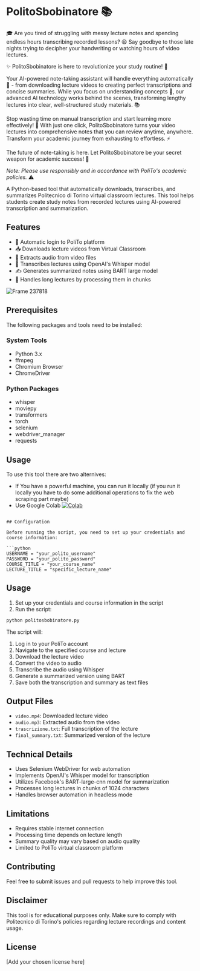 # PolitoSbobinatore 📚

🎓 Are you tired of struggling with messy lecture notes and spending endless hours transcribing recorded lessons? 😫 Say goodbye to those late nights trying to decipher your handwriting or watching hours of video lectures. 

✨ PolitoSbobinatore is here to revolutionize your study routine! 🚀

Your AI-powered note-taking assistant will handle everything automatically 🤖 - from downloading lecture videos to creating perfect transcriptions and concise summaries. While you focus on understanding concepts 🧠, our advanced AI technology works behind the scenes, transforming lengthy lectures into clear, well-structured study materials. 📚

Stop wasting time on manual transcription and start learning more effectively! 💪 With just one click, PolitoSbobinatore turns your video lectures into comprehensive notes that you can review anytime, anywhere. Transform your academic journey from exhausting to effortless. ⚡️

The future of note-taking is here. Let PolitoSbobinatore be your secret weapon for academic success! 🎯 

*Note: Please use responsibly and in accordance with PoliTo's academic policies.* ⚠️

A Python-based tool that automatically downloads, transcribes, and summarizes Politecnico di Torino virtual classroom lectures. This tool helps students create study notes from recorded lectures using AI-powered transcription and summarization.

## Features

- 🔐 Automatic login to PoliTo platform
- 📥 Downloads lecture videos from Virtual Classroom
- 🎵 Extracts audio from video files
- 📝 Transcribes lectures using OpenAI's Whisper model
- ✍️ Generates summarized notes using BART large model
- 🤖 Handles long lectures by processing them in chunks
  
![Frame 237818](https://github.com/user-attachments/assets/3dc076b7-10fa-47e7-8eda-0d93c08e2f2a)

## Prerequisites
The following packages and tools need to be installed:
### **System Tools**  
- Python 3.x  
- ffmpeg  
- Chromium Browser  
- ChromeDriver  

### **Python Packages**  
- whisper  
- moviepy  
- transformers  
- torch  
- selenium  
- webdriver_manager  
- requests  

    
## Usage

To use this tool there are two alternives:
- If You have a powerful machine, you can run it locally (if you run it locally you have to do some additional operations to fix the web scraping part maybe)
- Use Google Colab [![Colab](https://colab.research.google.com/assets/colab-badge.svg)](https://colab.research.google.com/drive/17qaSuauYw_Ms_iZVlPC0lvlCHsBjQ0DC?usp=sharing)

```

## Configuration

Before running the script, you need to set up your credentials and course information:

```python
USERNAME = "your_polito_username"
PASSWORD = "your_polito_password"
COURSE_TITLE = "your_course_name"
LECTURE_TITLE = "specific_lecture_name"
```

## Usage

1. Set up your credentials and course information in the script
2. Run the script:
```bash
python politosbobinatore.py
```

The script will:
1. Log in to your PoliTo account
2. Navigate to the specified course and lecture
3. Download the lecture video
4. Convert the video to audio
5. Transcribe the audio using Whisper
6. Generate a summarized version using BART
7. Save both the transcription and summary as text files

## Output Files

- `video.mp4`: Downloaded lecture video
- `audio.mp3`: Extracted audio from the video
- `trascrizione.txt`: Full transcription of the lecture
- `final_summary.txt`: Summarized version of the lecture

## Technical Details

- Uses Selenium WebDriver for web automation
- Implements OpenAI's Whisper model for transcription
- Utilizes Facebook's BART-large-cnn model for summarization
- Processes long lectures in chunks of 1024 characters
- Handles browser automation in headless mode

## Limitations

- Requires stable internet connection
- Processing time depends on lecture length
- Summary quality may vary based on audio quality
- Limited to PoliTo virtual classroom platform

## Contributing

Feel free to submit issues and pull requests to help improve this tool.

## Disclaimer

This tool is for educational purposes only. Make sure to comply with Politecnico di Torino's policies regarding lecture recordings and content usage.

## License

[Add your chosen license here]

